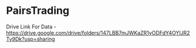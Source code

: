 # PairsTrading


Drive Link For Data - https://drive.google.com/drive/folders/147LBB7mJWKaZR1yODFdY4OYlJR2Ty9Dk?usp=sharing
